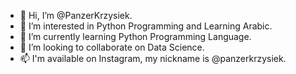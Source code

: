 - 👋 Hi, I’m @PanzerKrzysiek.
- 👀 I’m interested in Python Programming and Learning Arabic.
- 🌱 I’m currently learning Python Programming Language.
- 💞️ I’m looking to collaborate on Data Science.
- 📫 I'm available on Instagram, my nickname is @panzerkrzysiek.

<!---
PanzerKrzysiek/PanzerKrzysiek is a ✨ special ✨ repository because its `README.md` (this file) appears on your GitHub profile.
You can click the Preview link to take a look at your changes.
--->
